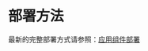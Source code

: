 # 部署方法

最新的完整部署方式请参照：[应用组件部署](https://gitlab.kylincloud.org/solution/docs/-/blob/base/%E9%BA%92%E9%BA%9F%E5%BA%94%E7%94%A8%E7%BB%84%E4%BB%B6%E9%83%A8%E7%BD%B2.md)

